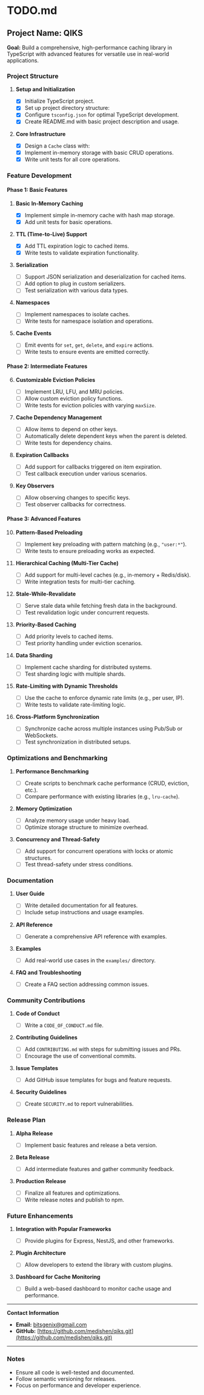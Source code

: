 # TODO.md

## Project Name: QIKS

**Goal:** Build a comprehensive, high-performance caching library in TypeScript with advanced features for versatile use in real-world applications.

### **Project Structure**

1. **Setup and Initialization**

   - [x] Initialize TypeScript project.
   - [x] Set up project directory structure:
   - [x] Configure `tsconfig.json` for optimal TypeScript development.
   - [x] Create README.md with basic project description and usage.

2. **Core Infrastructure**
   - [x] Design a `Cache` class with:
   - [x] Implement in-memory storage with basic CRUD operations.
   - [x] Write unit tests for all core operations.

### **Feature Development**

#### Phase 1: Basic Features

1. **Basic In-Memory Caching**

   - [x] Implement simple in-memory cache with hash map storage.
   - [x] Add unit tests for basic operations.

2. **TTL (Time-to-Live) Support**

   - [x] Add TTL expiration logic to cached items.
   - [x] Write tests to validate expiration functionality.

3. **Serialization**

   - [ ] Support JSON serialization and deserialization for cached items.
   - [ ] Add option to plug in custom serializers.
   - [ ] Test serialization with various data types.

4. **Namespaces**

   - [ ] Implement namespaces to isolate caches.
   - [ ] Write tests for namespace isolation and operations.

5. **Cache Events**
   - [ ] Emit events for `set`, `get`, `delete`, and `expire` actions.
   - [ ] Write tests to ensure events are emitted correctly.

#### Phase 2: Intermediate Features

6. **Customizable Eviction Policies**

   - [ ] Implement LRU, LFU, and MRU policies.
   - [ ] Allow custom eviction policy functions.
   - [ ] Write tests for eviction policies with varying `maxSize`.

7. **Cache Dependency Management**

   - [ ] Allow items to depend on other keys.
   - [ ] Automatically delete dependent keys when the parent is deleted.
   - [ ] Write tests for dependency chains.

8. **Expiration Callbacks**

   - [ ] Add support for callbacks triggered on item expiration.
   - [ ] Test callback execution under various scenarios.

9. **Key Observers**
   - [ ] Allow observing changes to specific keys.
   - [ ] Test observer callbacks for correctness.

#### Phase 3: Advanced Features

10. **Pattern-Based Preloading**

    - [ ] Implement key preloading with pattern matching (e.g., `"user:*"`).
    - [ ] Write tests to ensure preloading works as expected.

11. **Hierarchical Caching (Multi-Tier Cache)**

    - [ ] Add support for multi-level caches (e.g., in-memory + Redis/disk).
    - [ ] Write integration tests for multi-tier caching.

12. **Stale-While-Revalidate**

    - [ ] Serve stale data while fetching fresh data in the background.
    - [ ] Test revalidation logic under concurrent requests.

13. **Priority-Based Caching**

    - [ ] Add priority levels to cached items.
    - [ ] Test priority handling under eviction scenarios.

14. **Data Sharding**

    - [ ] Implement cache sharding for distributed systems.
    - [ ] Test sharding logic with multiple shards.

15. **Rate-Limiting with Dynamic Thresholds**

    - [ ] Use the cache to enforce dynamic rate limits (e.g., per user, IP).
    - [ ] Write tests to validate rate-limiting logic.

16. **Cross-Platform Synchronization**
    - [ ] Synchronize cache across multiple instances using Pub/Sub or WebSockets.
    - [ ] Test synchronization in distributed setups.

### **Optimizations and Benchmarking**

1. **Performance Benchmarking**

   - [ ] Create scripts to benchmark cache performance (CRUD, eviction, etc.).
   - [ ] Compare performance with existing libraries (e.g., `lru-cache`).

2. **Memory Optimization**

   - [ ] Analyze memory usage under heavy load.
   - [ ] Optimize storage structure to minimize overhead.

3. **Concurrency and Thread-Safety**
   - [ ] Add support for concurrent operations with locks or atomic structures.
   - [ ] Test thread-safety under stress conditions.

### **Documentation**

1. **User Guide**

   - [ ] Write detailed documentation for all features.
   - [ ] Include setup instructions and usage examples.

2. **API Reference**

   - [ ] Generate a comprehensive API reference with examples.

3. **Examples**

   - [ ] Add real-world use cases in the `examples/` directory.

4. **FAQ and Troubleshooting**
   - [ ] Create a FAQ section addressing common issues.

### **Community Contributions**

1. **Code of Conduct**

   - [ ] Write a `CODE_OF_CONDUCT.md` file.

2. **Contributing Guidelines**

   - [ ] Add `CONTRIBUTING.md` with steps for submitting issues and PRs.
   - [ ] Encourage the use of conventional commits.

3. **Issue Templates**

   - [ ] Add GitHub issue templates for bugs and feature requests.

4. **Security Guidelines**
   - [ ] Create `SECURITY.md` to report vulnerabilities.

### **Release Plan**

1. **Alpha Release**

   - [ ] Implement basic features and release a beta version.

2. **Beta Release**

   - [ ] Add intermediate features and gather community feedback.

3. **Production Release**
   - [ ] Finalize all features and optimizations.
   - [ ] Write release notes and publish to npm.

### **Future Enhancements**

1. **Integration with Popular Frameworks**

   - [ ] Provide plugins for Express, NestJS, and other frameworks.

2. **Plugin Architecture**

   - [ ] Allow developers to extend the library with custom plugins.

3. **Dashboard for Cache Monitoring**
   - [ ] Build a web-based dashboard to monitor cache usage and performance.

---

**Contact Information**

- **Email:** bitsgenix@gmail.com
- **GitHub:** [https://github.com/medishen/qiks.git](https://github.com/medishen/qiks.git)

---

### Notes

- Ensure all code is well-tested and documented.
- Follow semantic versioning for releases.
- Focus on performance and developer experience.
